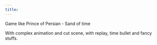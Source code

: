 ```yaml
---
title: 
---
```

<p>
Game like Prince of Persian - Sand of time
</p>

<p>
With complex animation and cut scene, with replay, time bullet and fancy stuffs. 
</p>
